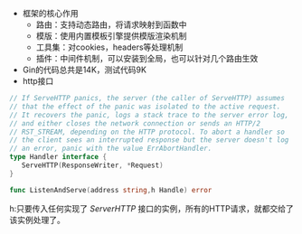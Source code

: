 + 框架的核心作用
	+ 路由：支持动态路由，将请求映射到函数中
	+ 模版：使用内置模板引擎提供模版渲染机制
	+ 工具集：对cookies，headers等处理机制
	+ 插件：中间件机制，可以安装到全局，也可以针对几个路由生效
+ Gin的代码总共是14K，测试代码9K
+ http接口
```go
// If ServeHTTP panics, the server (the caller of ServeHTTP) assumes  
// that the effect of the panic was isolated to the active request.  
// It recovers the panic, logs a stack trace to the server error log,  
// and either closes the network connection or sends an HTTP/2  
// RST_STREAM, depending on the HTTP protocol. To abort a handler so  
// the client sees an interrupted response but the server doesn't log  
// an error, panic with the value ErrAbortHandler.  
type Handler interface {  
   ServeHTTP(ResponseWriter, *Request)  
}

func ListenAndServe(address string,h Handle) error
```
h:只要传入任何实现了 _ServerHTTP_ 接口的实例，所有的HTTP请求，就都交给了该实例处理了。

